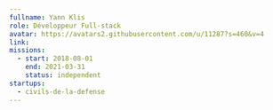 ```yaml
---
fullname: Yann Klis
role: Développeur Full-stack
avatar: https://avatars2.githubusercontent.com/u/11287?s=460&v=4
link:
missions:
  - start: 2018-08-01
    end: 2021-03-31
    status: independent
startups:
  - civils-de-la-defense
---
```

